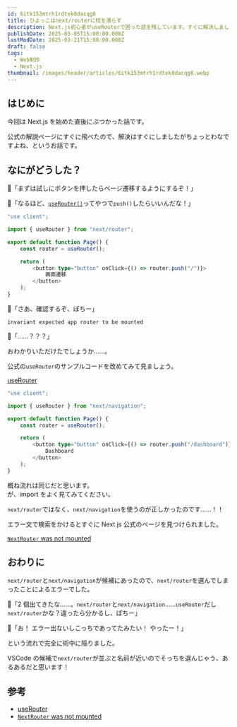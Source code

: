 ```yaml
---
id: 6itk153mtrh1rdtek0dacqg8
title: ひよっこはnext/routerに枕を濡らす
description: Next.js初心者がuseRouterで困った話を残しています。すぐに解決しましたが、忘れないためにメモしています。
publishDate: 2025-03-05T15:00:00.000Z
lastModDate: 2025-03-21T15:00:00.000Z
draft: false
tags:
  - Web制作
  - Next.js
thumbnail: /images/header/articles/6itk153mtrh1rdtek0dacqg8.webp
---
```


## はじめに

今回は Next.js を始めた直後にぶつかった話です。

公式の解説ページにすぐに飛べたので、解決はすぐにしましたがちょっとわなですよね、というお話です。

## なにがどうした？

🐤「まずは試しにボタンを押したらページ遷移するようにするぞ！」

🐤「なるほど、[`useRouter()`](https://nextjs.org/docs/app/api-reference/functions/use-router)ってやつで`push()`したらいいんだな！」

```ts
"use client";

import { useRouter } from "next/router";

export default function Page() {
    const router = useRouter();

    return (
        <button type="button" onClick={() => router.push("/")}>
            画面遷移
        </button>
    );
}
```

🐤「さあ、確認するぞ、ぽちー」

```
invariant expected app router to be mounted
```

🐤「……？？？」

おわかりいただけたでしょうか……。

公式の`useRouter`のサンプルコードを改めてみて見ましょう。

[useRouter](https://nextjs.org/docs/app/api-reference/functions/use-router)

```ts
"use client";

import { useRouter } from "next/navigation";

export default function Page() {
    const router = useRouter();

    return (
        <button type="button" onClick={() => router.push("/dashboard")}>
            Dashboard
        </button>
    );
}
```

概ね流れは同じだと思います。  
が、import をよく見てみてください。

`next/router`ではなく、`next/navigation`を使うのが正しかったのです……！！

エラー文で検索をかけるとすぐに Next.js 公式のページを見つけられました。

[`NextRouter` was not mounted](https://nextjs.org/docs/messages/next-router-not-mounted)

## おわりに

`next/router`と`next/navigation`が候補にあったので、`next/router`を選んでしまったことによるエラーでした。

🐤「2 個出てきたな……。`next/router`と`next/navigation`……`useRouter`だし`next/router`かな？違ったら分かるし、ぽちー」

🐤「お！ エラー出ないしこっちであってたみたい！ やったー！」

という流れで完全に術中に陥りました。

VSCode の候補で`next/router`が並ぶと名前が近いのでそっちを選んじゃう、あるあるだと思います！

## 参考

-   [useRouter](https://nextjs.org/docs/app/api-reference/functions/use-router)
-   [`NextRouter` was not mounted](https://nextjs.org/docs/messages/next-router-not-mounted)

